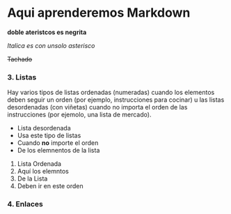 # Aqui aprenderemos Markdown

**doble ateristcos es negrita**

*Italica es con unsolo asterisco*

~~Tachado~~

### 3. Listas
Hay varios tipos de listas ordenadas (numeradas) cuando los elementos deben seguir un orden  (por ejemplo, instrucciones para cocinar) u las listas desordenadas (con viñetas) cuando no importa el orden de las instrucciones (por ejemolo, una lista de mercado).

- Lista desordenada
- Usa este tipo de listas 
- Cuando **no** importe el orden 
- De los elemnentos de la lista

1. Lista Ordenada
2. Aquí los elemntos 
3. De la Lista 
4. Deben ir en este orden

### 4. Enlaces 